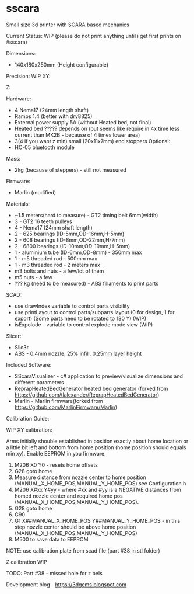 # sscara
Small size 3d printer with SCARA based mechanics

Current Status: WIP (please do not print anything until i get first prints on #sscara)

Dimensions: 
* 140x180x250mm (Height configurable)

Precision:
WIP
XY: 

Z:
 

Hardware: 
* 4 Nema17 (24mm length shaft)
* Ramps 1.4 (better with drv8825)
* External power supply 5A (without Heated bed, not final)
* Heated bed ????? depends on (but seems like require in 4x time less current than MK2B - because of 4 times lower area)
* 3(4 if you want z min) small (20x11x7mm) end stoppers
Optional:
* HC-05 bluetooth module

Mass:
* 2kg (because of steppers) - still not measured

Firmware:
* Marlin (modified)

Materials:
* ~1.5 meters(hard to measure) - GT2 timing belt 6mm(width)
* 3 - GT2 16 teeth pulleys
* 4 - Nema17 (24mm shaft length)
* 2 - 625 bearings (ID-5mm,OD-16mm,H-5mm)
* 2 - 608 bearings (ID-8mm,OD-22mm,H-7mm)
* 2 - 6800 bearings (ID-10mm,OD-19mm,H-5mm)
* 1 - aluminium tube (ID-6mm,OD-8mm) - 350mm max
* 1 - m5 threaded rod - 500mm max
* 1 - m3 threaded rod - 2 meters max
* m3 bolts and nuts - a few/lot of them
* m5 nuts - a few
* ??? kg (need to be measured) - ABS fillaments to print parts


SCAD:
* use drawIndex variable to control parts visibility
* use printLayout to control parts/subparts layout (0 for design, 1 for export) (Some parts need to be rotated to 180 Y) (WIP)
* isExpolode - variable to control explode mode view (WIP)

Slicer:
* Slic3r
* ABS - 0.4mm nozzle, 25% infill, 0.25mm layer height

Included Software:
* SScaraVisualizer - c# application to preview/visualize dimensions and different parameters
* ReprapHeatedBedGenerator heated bed generator (forked from https://github.com/tlalexander/ReprapHeatedBedGenerator)
* Marlin - Marlin firmware(forked from https://github.com/MarlinFirmware/Marlin)

Calibration Guide:

WIP
XY calibration:

Arms initially shouble established in position exactly about home location or a little bit left and bottom from home position (home position should equals min xy).
Enable EEPROM in you firmware.
1) M206 X0 Y0 - resets home offsets
2) G28 goto home
3) Measure distance from nozzle center to home position (MANUAL_X_HOME_POS,MANUAL_Y_HOME_POS) see Configuration.h
4) M206 X#xx Y#yy - where #xx and #yy is a NEGATIVE distances from homed nozzle center and required home pos (MANUAL_X_HOME_POS,MANUAL_Y_HOME_POS). 
6) G28 goto home
7) G90
8) G1 X##MANUAL_X_HOME_POS Y##MANUAL_Y_HOME_POS - in this step nozzle center should be above home position (MANUAL_X_HOME_POS,MANUAL_Y_HOME_POS)
9) M500 to save data to EEPROM

NOTE: use calibration plate from scad file (part #38 in stl folder)

Z calibration
WIP


TODO:
Part #38 - missed hole for z bels


Development blog - https://3dgems.blogspot.com